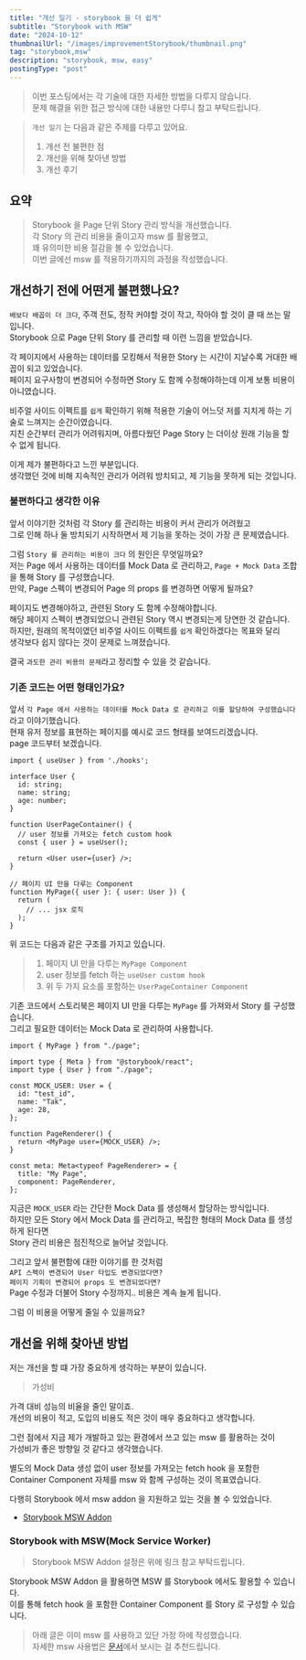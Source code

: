 ```yaml
---
title: "개선 일기 - storybook 을 더 쉽게"
subtitle: "Storybook with MSW"
date: "2024-10-12"
thumbnailUrl: "/images/improvementStorybook/thumbnail.png"
tag: "storybook,msw"
description: "storybook, msw, easy"
postingType: "post"
---
```


> 이번 포스팅에서는 각 기술에 대한 자세한 방법을 다루지 않습니다.<br />
> 문제 해결을 위한 접근 방식에 대한 내용만 다루니 참고 부탁드립니다.

> `개선 일기` 는 다음과 같은 주제를 다루고 있어요.
>
> 1. 개선 전 불편한 점
> 2. 개선을 위해 찾아낸 방법
> 3. 개선 후기

## 요약

> Storybook 을 Page 단위 Story 관리 방식을 개선했습니다.<br />
> 각 Story 의 관리 비용을 줄이고자 msw 를 활용했고,<br />
> 꽤 유의미한 비용 절감을 볼 수 있었습니다.<br />
> 이번 글에선 msw 를 적용하기까지의 과정을 작성했습니다.

## 개선하기 전에 어떤게 불편했나요?

`배보다 배꼽이 더 크다`, 주객 전도, 정작 커야할 것이 작고, 작아야 할 것이 클 때 쓰는 말입니다.<br />
Storybook 으로 Page 단위 Story 를 관리할 때 이런 느낌을 받았습니다.

각 페이지에서 사용하는 데이터를 모킹해서 적용한 Story 는 시간이 지날수록 거대한 배꼽이 되고 있었습니다.<br />
페이지 요구사항이 변경되어 수정하면 Story 도 함께 수정해야하는데 이게 보통 비용이 아니였습니다.

비주얼 사이드 이펙트를 `쉽게` 확인하기 위해 적용한 기술이 어느덧 저를 지치게 하는 기술로 느껴지는 순간이였습니다.<br />
지친 순간부터 관리가 어려워지며, 아름다웠던 Page Story 는 더이상 원래 기능을 할 수 없게 됩니다.

이게 제가 불편하다고 느낀 부분입니다.<br />
생각했던 것에 비해 지속적인 관리가 어려워 방치되고, 제 기능을 못하게 되는 것입니다.

### 불편하다고 생각한 이유

앞서 이야기한 것처럼 각 Story 를 관리하는 비용이 커서 관리가 어려웠고<br />
그로 인해 하나 둘 방치되기 시작하면서 제 기능을 못하는 것이 가장 큰 문제였습니다.

그럼 `Story 를 관리하는 비용이 크다` 의 원인은 무엇일까요?<br />
저는 Page 에서 사용하는 데이터를 Mock Data 로 관리하고, `Page + Mock Data` 조합을 통해 Story 를 구성했습니다.<br />
만약, Page 스펙이 변경되어 Page 의 props 를 변경하면 어떻게 될까요?

페이지도 변경해야하고, 관련된 Story 도 함께 수정해야합니다.<br />
해당 페이지 스펙이 변경되었으니 관련된 Story 역시 변경되는게 당연한 것 같습니다.<br />
하지만, 원래의 목적이였던 비주얼 사이드 이펙트를 `쉽게` 확인하겠다는 목표와 달리<br />
생각보다 쉽지 않다는 것이 문제로 느껴졌습니다.

결국 `과도한 관리 비용의 문제`라고 정리할 수 있을 것 같습니다.

### 기존 코드는 어떤 형태인가요?

앞서 `각 Page 에서 사용하는 데이터를 Mock Data 로 관리하고 이를 할당하여 구성했습니다` 라고 이야기했습니다.<br />
현재 유저 정보를 표현하는 페이지를 예시로 코드 형태를 보여드리겠습니다.<br />
page 코드부터 보겠습니다.

```tsx
import { useUser } from './hooks';

interface User {
  id: string;
  name: string;
  age: number;
}

function UserPageContainer() {
  // user 정보를 가져오는 fetch custom hook
  const { user } = useUser();

  return <User user={user} />;
}

// 페이지 UI 만을 다루는 Component
function MyPage({ user }: { user: User }) {
  return (
    // ... jsx 로직
  );
}
```

위 코드는 다음과 같은 구조를 가지고 있습니다.

> 1. 페이지 UI 만을 다루는 `MyPage Component`
> 2. user 정보를 fetch 하는 `useUser custom hook`
> 3. 위 두 가지 요소를 포함하는 `UserPageContainer Component`

기존 코드에서 스토리북은 페이지 UI 만을 다루는 `MyPage` 를 가져와서 Story 를 구성했습니다.<br />
그리고 필요한 데이터는 Mock Data 로 관리하여 사용합니다.

```tsx
import { MyPage } from "./page";

import type { Meta } from "@storybook/react";
import type { User } from "./page";

const MOCK_USER: User = {
  id: "test_id",
  name: "Tak",
  age: 28,
};

function PageRenderer() {
  return <MyPage user={MOCK_USER} />;
}

const meta: Meta<typeof PageRenderer> = {
  title: "My Page",
  component: PageRenderer,
};
```

지금은 `MOCK_USER` 라는 간단한 Mock Data 를 생성해서 할당하는 방식입니다.<br />
하지만 모든 Story 에서 Mock Data 를 관리하고, 복잡한 형태의 Mock Data 를 생성하게 된다면<br />
Story 관리 비용은 점진적으로 늘어날 것입니다.

그리고 앞서 불편함에 대한 이야기를 한 것처럼<br />
`API 스펙이 변경되어 User 타입도 변경되었다면?`<br />
`페이지 기획이 변경되어 props 도 변경되었다면?`<br />
Page 수정과 더불어 Story 수정까지.. 비용은 계속 늘게 됩니다.

그럼 이 비용을 어떻게 줄일 수 있을까요?

## 개선을 위해 찾아낸 방법

저는 개선을 할 떄 가장 중요하게 생각하는 부분이 있습니다.<br />

> 가성비<br />

가격 대비 성능의 비율을 줄인 말이죠.<br />
개선의 비용이 적고, 도입의 비용도 적은 것이 매우 중요하다고 생각합니다.

그런 점에서 지금 제가 개발하고 있는 환경에서 쓰고 있는 msw 를 활용하는 것이<br />
가성비가 좋은 방향일 것 같다고 생각했습니다.

별도의 Mock Data 생성 없이 user 정보를 가져오는 fetch hook 을 포함한<br />
Container Component 자체를 msw 와 함께 구성하는 것이 목표였습니다.

다행히 Storybook 에서 msw addon 을 지원하고 있는 것을 볼 수 있었습니다.

- [Storybook MSW Addon](https://storybook.js.org/addons/msw-storybook-addon)

### Storybook with MSW(Mock Service Worker)

> Storybook MSW Addon 설정은 위에 링크 참고 부탁드립니다.<br />

Storybook MSW Addon 을 활용하면 MSW 를 Storybook 에서도 활용할 수 있습니다.<br />
이를 통해 fetch hook 을 포함한 Container Component 를 Story 로 구성할 수 있습니다.

> 아래 글은 이미 msw 를 사용하고 있단 가정 하에 작성했습니다.<br />
> 자세한 msw 사용법은 [문서](https://mswjs.io/)에서 보시는 걸 추천드립니다.
